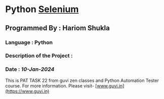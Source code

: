 # Python [Selenium](https://www.selenium.dev/)
## Programmed By : Hariom Shukla
### Language : Python
### Description of the Project :
### Date : *10-Jan-2024*
This is PAT TASK 22 from guvi zen classes and Python Automation Tester course.
For more information. Please visit-
[www.guvi.in](https://www.guvi.in)
